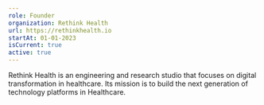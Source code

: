 ```yaml
---
role: Founder
organization: Rethink Health
url: https://rethinkhealth.io
startAt: 01-01-2023
isCurrent: true
active: true
---
```


Rethink Health is an engineering and research studio that focuses on digital transformation in healthcare. Its mission is to build the next generation of technology platforms in Healthcare.
